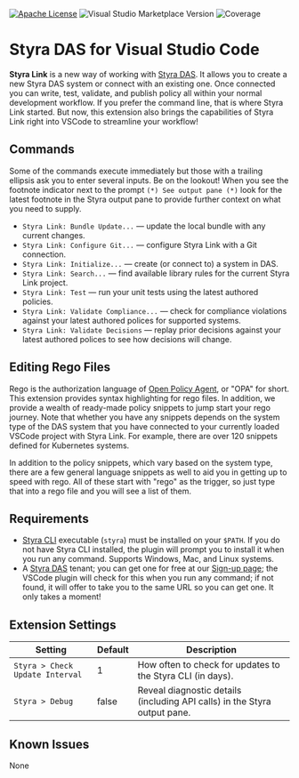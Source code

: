 <!-- markdownlint-disable MD041 -->
[![Apache License](https://img.shields.io/badge/license-Apache%202.0-orange.svg?style=flat-square)](https://www.apache.org/licenses/LICENSE-2.0)
![Visual Studio Marketplace Version](https://img.shields.io/visual-studio-marketplace/v/Styra.vscode-styra?style=flat-square)
![Coverage](https://img.shields.io/badge/Coverage-59%25-yellow)
<!-- https://docs.github.com/en/actions/monitoring-and-troubleshooting-workflows/adding-a-workflow-status-badge -->
<!-- wait until the repo is public for this one:
![CI status](https://github.com/StyraInc/vscode-styra/actions/workflows/main.yaml/badge.svg)
-->

# Styra DAS for Visual Studio Code

**Styra Link** is a new way of working with [Styra DAS](https://www.styra.com/styra-das/).
It allows you to create a new Styra DAS system or connect with an existing one.
Once connected you can write, test, validate, and publish policy all within your normal development workflow.
If you prefer the command line, that is where Styra Link started.
But now, this extension also brings the capabilities of Styra Link right into VSCode to streamline your workflow!

## Commands

Some of the commands execute immediately but those with a trailing ellipsis ask you to enter several inputs.
Be on the lookout! When you see the footnote indicator next to the prompt `(*) See output pane (*)` look
for the latest footnote in the Styra output pane to provide further context on what you need to supply.

* `Styra Link: Bundle Update...` — update the local bundle with any current changes.
* `Styra Link: Configure Git...` — configure Styra Link with a Git connection.
* `Styra Link: Initialize...` — create (or connect to) a system in DAS.
* `Styra Link: Search...` — find available library rules for the current Styra Link project.
* `Styra Link: Test` — run your unit tests using the latest authored policies.
* `Styra Link: Validate Compliance...` — check for compliance violations against your latest authored polices for supported systems.
* `Styra Link: Validate Decisions` — replay prior decisions against your latest authored polices to see how decisions will change.

## Editing Rego Files

Rego is the authorization language of [Open Policy Agent](https://www.openpolicyagent.org/docs/latest/), or "OPA" for short.
This extension provides syntax highlighting for rego files.
In addition, we provide a wealth of ready-made policy snippets to jump start your rego journey.
Note that whether you have any snippets depends on the system type of the DAS system
that you have connected to your currently loaded VSCode project with Styra Link.
For example, there are over 120 snippets defined for Kubernetes systems.

In addition to the policy snippets, which vary based on the system type,
there are a few general language snippets as well to aid you in getting up to speed with rego.
All of these start with "rego" as the trigger, so just type that into a rego file and you will see a list of them.

## Requirements

* [Styra CLI](https://docs.styra.com/reference/cli/install-use-cli) executable (`styra`) must be installed on your `$PATH`.  If you do not have Styra CLI installed, the plugin will prompt you to install it when you run any command. Supports Windows, Mac, and Linux systems.
* A [Styra DAS](https://www.styra.com/styra-das/) tenant; you can get one for free at our [Sign-up page](https://signup.styra.com); the VSCode plugin will check for this when you run any command; if not found, it will offer to take you to the same URL so you can get one. It only takes a moment!

## Extension Settings

| Setting | Default | Description |
| --- | --- | --- |
| `Styra > Check Update Interval` | 1 | How often to check for updates to the Styra CLI (in days). |
| `Styra > Debug` | false | Reveal diagnostic details (including API calls) in the Styra output pane. |

## Known Issues

None
